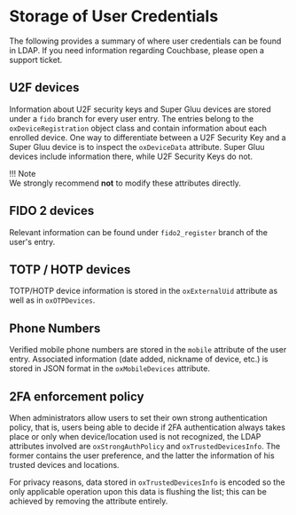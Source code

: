 # Storage of User Credentials

The following provides a summary of where user credentials can be found in LDAP. If you need information regarding Couchbase, please open a support ticket.

## U2F devices
Information about U2F security keys and Super Gluu devices are stored under a `fido` branch for every user entry. The entries belong to the `oxDeviceRegistration` object class and contain information about each enrolled device. One way to differentiate between a U2F Security Key and a Super Gluu device is to inspect the `oxDeviceData` attribute. Super Gluu devices include information there, while U2F Security Keys do not.

!!! Note  
    We strongly recommend **not** to modify these attributes directly.  

## FIDO 2 devices
Relevant information can be found under `fido2_register` branch of the user's entry.

## TOTP / HOTP devices
TOTP/HOTP device information is stored in the `oxExternalUid` attribute as well as in `oxOTPDevices`.

## Phone Numbers
Verified mobile phone numbers are stored in the `mobile` attribute of the user entry. Associated information (date added, nickname of device, etc.) is stored in JSON format in the `oxMobileDevices` attribute.

## 2FA enforcement policy

When administrators allow users to set their own strong authentication policy, that is, users being able to decide if 2FA authentication always takes place or only when device/location used is not recognized, the LDAP attributes involved are `oxStrongAuthPolicy` and `oxTrustedDevicesInfo`. The former contains the user preference, and the latter the information of his trusted devices and locations. 

For privacy reasons, data stored in `oxTrustedDevicesInfo` is encoded so the only applicable operation upon this data is flushing the list; this can be achieved by removing the attribute entirely.
